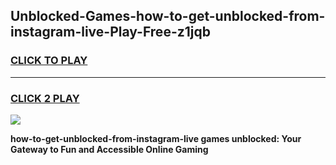
## Unblocked-Games-how-to-get-unblocked-from-instagram-live-Play-Free-z1jqb
<h3>
<a href="https://premium76.site?title=how-to-get-unblocked-from-instagram-live&ref=12A">CLICK TO PLAY</a></h3>
<hr>

<h3>
<a href="https://premium76.site?title=how-to-get-unblocked-from-instagram-live&ref=12A">CLICK 2 PLAY</a>
  
</h3>

<a href="https://premium76.site?title=how-to-get-unblocked-from-instagram-live&ref=12A"><img src="https://clearcache.store/games.png"></a>


**how-to-get-unblocked-from-instagram-live games unblocked: Your Gateway to Fun and Accessible Online Gaming**
